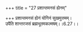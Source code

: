 +++
title = "27 प्रशान्तमनसं ह्येनम्"

+++
प्रशान्तमनसं ह्येनं योगिनं सुखमुत्तमम्।  
उपैति शान्तरजसं ब्रह्मभूतमकल्मषम्।।6.27।।